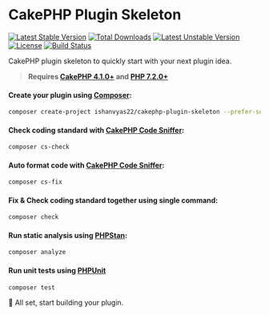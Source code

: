 # CakePHP Plugin Skeleton

[![Latest Stable Version](https://poser.pugx.org/ishanvyas22/cakephp-plugin-skeleton/v)](//packagist.org/packages/ishanvyas22/cakephp-plugin-skeleton)
[![Total Downloads](https://poser.pugx.org/ishanvyas22/cakephp-plugin-skeleton/downloads)](//packagist.org/packages/ishanvyas22/cakephp-plugin-skeleton)
[![Latest Unstable Version](https://poser.pugx.org/ishanvyas22/cakephp-plugin-skeleton/v/unstable)](//packagist.org/packages/ishanvyas22/cakephp-plugin-skeleton)
[![License](https://poser.pugx.org/ishanvyas22/cakephp-plugin-skeleton/license)](//packagist.org/packages/ishanvyas22/cakephp-plugin-skeleton)
[![Build Status](https://travis-ci.com/ishanvyas22/cakephp-plugin-skeleton.svg?branch=master)](https://travis-ci.com/ishanvyas22/cakephp-plugin-skeleton)

CakePHP plugin skeleton to quickly start with your next plugin idea.

> **Requires [CakePHP 4.1.0+](https://book.cakephp.org/4/en/index.html) and [PHP 7.2.0+](https://php.net/releases/)**

#### Create your plugin using [Composer](https://getcomposer.org):

```bash
composer create-project ishanvyas22/cakephp-plugin-skeleton --prefer-source MyAwesomePlugin
```

#### Check coding standard with [CakePHP Code Sniffer](https://github.com/cakephp/cakephp-codesniffer):
```bash
composer cs-check
```

#### Auto format code with [CakePHP Code Sniffer](https://github.com/cakephp/cakephp-codesniffer):
```bash
composer cs-fix
```

#### Fix & Check coding standard together using single command:
```bash
composer check
```

#### Run static analysis using [PHPStan](https://github.com/phpstan/phpstan/):
```bash
composer analyze
```

#### Run unit tests using [PHPUnit](https://github.com/sebastianbergmann/phpunit)
```bash
composer test
```

👷 All set, start building your plugin.
